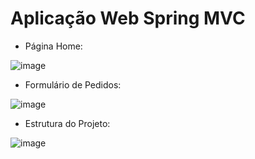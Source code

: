# Aplicação Web Spring MVC

- Página Home:

![image](https://user-images.githubusercontent.com/51065003/107688600-953aac80-6c86-11eb-9938-cdb811a14157.png)

- Formulário de Pedidos:

![image](https://user-images.githubusercontent.com/51065003/107688696-b1d6e480-6c86-11eb-92cf-b009e895d878.png)

- Estrutura do Projeto: 

![image](https://user-images.githubusercontent.com/51065003/107691430-3119e780-6c8a-11eb-9963-1ee6eaac1dd0.png)

